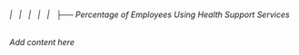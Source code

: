 ###### |   |   |   |   |   ├── Percentage of Employees Using Health Support Services

*Add content here*
